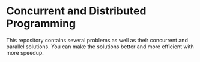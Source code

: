 # Concurrent and Distributed Programming #
  
This repository contains several problems as well as their concurrent and parallel solutions. You can make the solutions better and more efficient with more speedup.




